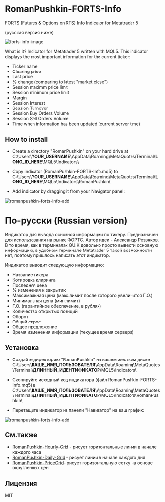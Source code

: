 RomanPushkin-FORTS-Info
=======================
FORTS (Futures &amp; Options on RTS) Info Indicator for Metatrader 5

(русская версия ниже)

![forts-info-image](https://f.cloud.github.com/assets/1477672/1868805/2f1dcc2c-7871-11e3-859f-084fb7a78979.png)

What is it? Indicator for Metatrader 5 written with MQL5. This indicator displays the most important information for the current ticker:

* Ticker name
* Clearing price
* Last price
* % change (comparing to latest "market close")
* Session maximm price limit
* Session minimum price limit
* Margin
* Session Interest
* Session Turnover
* Session Buy Orders Volume
* Session Sell Orders Volume
* Time when information has been updated (current server time)

How to install
--------------

* Create a directory "RomanPushkin" on your hard drive at C:\Users\\__YOUR_USERNAME__\AppData\Roaming\MetaQuotes\Terminal\\__LONG_ID_HERE__\MQL5\Indicators\ 

* Copy indicator (RomanPushkin-FORTS-Info.mq5) to C:\Users\\__YOUR_USERNAME__\AppData\Roaming\MetaQuotes\Terminal\\__LONG_ID_HERE__\MQL5\Indicators\RomanPushkin\

* Add indicator by dragging it from your Navigator panel:

![romanpushkin-forts-info-add](https://f.cloud.github.com/assets/1477672/1900360/02d59504-7c50-11e3-8d17-ae27040c3ab7.gif)


По-русски (Russian version)
===========================

Индикатор для вывода основной информации по тикеру. Предназначен для использования на рынке ФОРТС. Автор идеи - Александр Резвяков. В то время, как в терминалах QUIK довольно просто вывести основную информацию, в удобном терминале Metatrader 5 такой возможности нет, поэтому пришлось написать этот индикатор.

Индикатор выводит следующую информацию:

* Название тикера
* Котировка клиринга
* Последняя цена
* % изменения к закрытию
* Максимальная цена (макс.лимит после которого увеличится Г.О.)
* Минимальная цена (мин.лимит)
* Г.О. (гарантийное обеспечение, в рублях)
* Количество открытых позиций
* Оборот
* Общий спрос
* Общее предложение
* Время изменения информации (текущее время сервера)

Установка
---------

* Создайте директорию "RomanPushkin" на вашем жестком диске C:\Users\\__ВАШЕ\_ИМЯ\_ПОЛЬЗОВАТЕЛЯ__\AppData\Roaming\MetaQuotes\Terminal\\__ДЛИННЫЙ_ИДЕНТИФИКАТОР__\MQL5\Indicators\ 
* Скопируйте исходный код индикатора (файл RomanPushkin-FORTS-Info.mq5) в C:\Users\\__ВАШЕ\_ИМЯ\_ПОЛЬЗОВАТЕЛЯ__\AppData\Roaming\MetaQuotes\Terminal\\__ДЛИННЫЙ_ИДЕНТИФИКАТОР__\MQL5\Indicators\RomanPushkin\

* Перетащите индикатор из панели "Навигатор" на ваш график:

![romanpushkin-forts-info-add](https://f.cloud.github.com/assets/1477672/1900360/02d59504-7c50-11e3-8d17-ae27040c3ab7.gif)


См.также
--------

* [RomanPushkin-Hourly-Grid] - рисует горизонтальные линии в начале каждого часа
* [RomanPushkin-Daily-Grid] - рисует линии в начале каждого дня
* [RomanPushkin-PriceGrid]- рисует горизонтальную сетку на основе округленных цен

Лицензия
--------

MIT

[RomanPushkin-Hourly-Grid]:https://github.com/ro31337/RomanPushkin-HourlyGrid
[RomanPushkin-Daily-Grid]:https://github.com/ro31337/RomanPushkin-DailyGrid
[RomanPushkin-PriceGrid]:https://github.com/ro31337/RomanPushkin-PriceGrid
